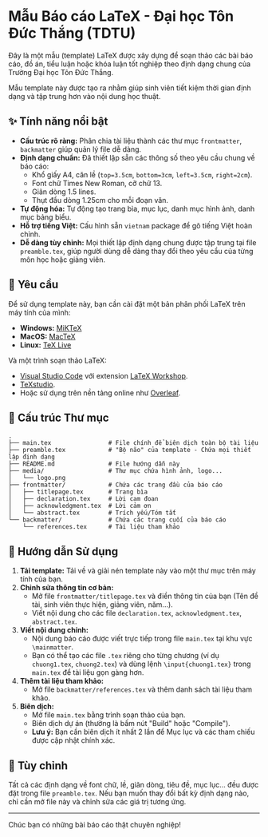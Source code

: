 # Mẫu Báo cáo LaTeX - Đại học Tôn Đức Thắng (TDTU)

Đây là một mẫu (template) LaTeX được xây dựng để soạn thảo các bài báo cáo, đồ án, tiểu luận hoặc khóa luận tốt nghiệp theo định dạng chung của Trường Đại học Tôn Đức Thắng.

Mẫu template này được tạo ra nhằm giúp sinh viên tiết kiệm thời gian định dạng và tập trung hơn vào nội dung học thuật.

## ✨ Tính năng nổi bật

-   **Cấu trúc rõ ràng:** Phân chia tài liệu thành các thư mục `frontmatter`, `backmatter` giúp quản lý file dễ dàng.
-   **Định dạng chuẩn:** Đã thiết lập sẵn các thông số theo yêu cầu chung về báo cáo:
    -   Khổ giấy A4, căn lề (`top=3.5cm`, `bottom=3cm`, `left=3.5cm`, `right=2cm`).
    -   Font chữ Times New Roman, cỡ chữ 13.
    -   Giãn dòng 1.5 lines.
    -   Thụt đầu dòng 1.25cm cho mỗi đoạn văn.
-   **Tự động hóa:** Tự động tạo trang bìa, mục lục, danh mục hình ảnh, danh mục bảng biểu.
-   **Hỗ trợ tiếng Việt:** Cấu hình sẵn `vietnam` package để gõ tiếng Việt hoàn chỉnh.
-   **Dễ dàng tùy chỉnh:** Mọi thiết lập định dạng chung được tập trung tại file `preamble.tex`, giúp người dùng dễ dàng thay đổi theo yêu cầu của từng môn học hoặc giảng viên.

## 🚀 Yêu cầu

Để sử dụng template này, bạn cần cài đặt một bản phân phối LaTeX trên máy tính của mình:
-   **Windows:** [MiKTeX](https://miktex.org/download)
-   **MacOS:** [MacTeX](https://www.tug.org/mactex/)
-   **Linux:** [TeX Live](https://www.tug.org/texlive/)

Và một trình soạn thảo LaTeX:
-   [Visual Studio Code](https://code.visualstudio.com/) với extension [LaTeX Workshop](https://marketplace.visualstudio.com/items?itemName=James-Yu.latex-workshop).
-   [TeXstudio](https://www.texstudio.org/).
-   Hoặc sử dụng trên nền tảng online như [Overleaf](https://www.overleaf.com/).

## 📁 Cấu trúc Thư mục

```
.
├── main.tex                # File chính để biên dịch toàn bộ tài liệu
├── preamble.tex            # "Bộ não" của template - Chứa mọi thiết lập định dạng
├── README.md               # File hướng dẫn này
├── media/                  # Thư mục chứa hình ảnh, logo...
│   └── logo.png
├── frontmatter/            # Chứa các trang đầu của báo cáo
│   ├── titlepage.tex       # Trang bìa
│   ├── declaration.tex     # Lời cam đoan
│   ├── acknowledgment.tex  # Lời cảm ơn
│   └── abstract.tex        # Trích yếu/Tóm tắt
└── backmatter/             # Chứa các trang cuối của báo cáo
    └── references.tex      # Tài liệu tham khảo
```

## 📝 Hướng dẫn Sử dụng

1.  **Tải template:** Tải về và giải nén template này vào một thư mục trên máy tính của bạn.
2.  **Chỉnh sửa thông tin cơ bản:**
    -   Mở file `frontmatter/titlepage.tex` và điền thông tin của bạn (Tên đề tài, sinh viên thực hiện, giảng viên, năm...).
    -   Viết nội dung cho các file `declaration.tex`, `acknowledgment.tex`, `abstract.tex`.
3.  **Viết nội dung chính:**
    -   Nội dung báo cáo được viết trực tiếp trong file `main.tex` tại khu vực `\mainmatter`.
    -   Bạn có thể tạo các file `.tex` riêng cho từng chương (ví dụ `chuong1.tex`, `chuong2.tex`) và dùng lệnh `\input{chuong1.tex}` trong `main.tex` để tài liệu gọn gàng hơn.
4.  **Thêm tài liệu tham khảo:**
    -   Mở file `backmatter/references.tex` và thêm danh sách tài liệu tham khảo.
5.  **Biên dịch:**
    -   Mở file `main.tex` bằng trình soạn thảo của bạn.
    -   Biên dịch dự án (thường là bấm nút "Build" hoặc "Compile").
    -   **Lưu ý:** Bạn cần biên dịch ít nhất 2 lần để Mục lục và các tham chiếu được cập nhật chính xác.

## 🎨 Tùy chỉnh

Tất cả các định dạng về font chữ, lề, giãn dòng, tiêu đề, mục lục... đều được đặt trong file `preamble.tex`. Nếu bạn muốn thay đổi bất kỳ định dạng nào, chỉ cần mở file này và chỉnh sửa các giá trị tương ứng.

---

Chúc bạn có những bài báo cáo thật chuyên nghiệp!
